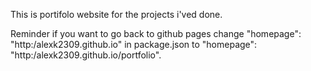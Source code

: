 This is portifolo website for the projects i'ved done.

Reminder if you want to go back to github pages change "homepage": "http:/alexk2309.github.io" in package.json to "homepage": "http:/alexk2309.github.io/portfolio".
